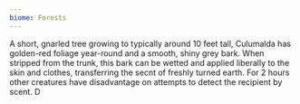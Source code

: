 ```yaml
---
biome: Forests
---
```

A short, gnarled tree growing to typically around 10 feet tall, Culumalda has golden-red foliage year-round and a smooth, shiny grey bark. When stripped from the trunk, this bark can be wetted and applied liberally to the skin and clothes, transferring the secnt of freshly turned earth. For 2 hours other creatures have disadvantage on attempts to detect the recipient by scent. D 

